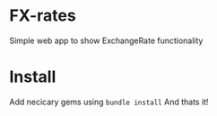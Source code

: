 # FX-rates
Simple web app to show ExchangeRate functionality

# Install
Add necicary gems using `bundle install`
And thats it!
